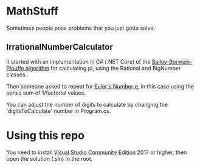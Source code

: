 # MathStuff
Sometimes people pose problems that you just gotta solve.

## IrrationalNumberCalculator
It started with an implementation in C# (.NET Core) of the [Bailey-Borwein-Plouffe algorithm](https://www.math.hmc.edu/funfacts/ffiles/20010.5.shtml) for calculating pi, using the Rational and BigNumber classes.

Then someone asked to repeat for [Euler's Number e](https://en.wikipedia.org/wiki/E_(mathematical_constant)), in this case using the series sum of 1/factorial values.

You can adjust the number of digits to calculate by changing the 'digitsToCalculate' number in Program.cs.

# Using this repo
You need to install [Visual Studio Community Edition](https://www.visualstudio.com/downloads/) 2017 or higher, then open the solution (.sln) in the root.
